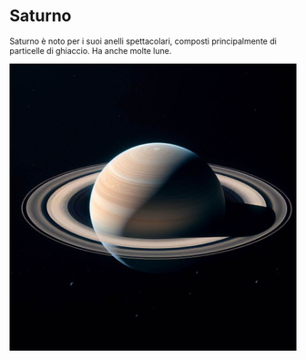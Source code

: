 # Saturno

Saturno è noto per i suoi anelli spettacolari, composti principalmente di particelle di ghiaccio. Ha anche molte lune.

![Saturno](./assets/images/saturno.jpg)
